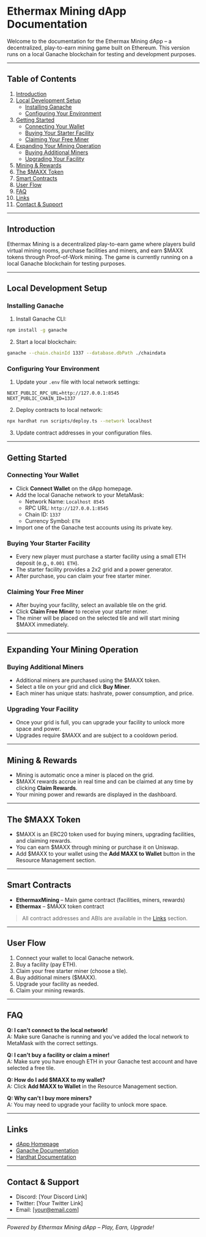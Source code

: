 # Ethermax Mining dApp Documentation

Welcome to the documentation for the Ethermax Mining dApp – a decentralized, play-to-earn mining game built on Ethereum. This version runs on a local Ganache blockchain for testing and development purposes.

---

## Table of Contents

1. [Introduction](#introduction)
2. [Local Development Setup](#local-development-setup)
   - [Installing Ganache](#installing-ganache)
   - [Configuring Your Environment](#configuring-your-environment)
3. [Getting Started](#getting-started)
   - [Connecting Your Wallet](#connecting-your-wallet)
   - [Buying Your Starter Facility](#buying-your-starter-facility)
   - [Claiming Your Free Miner](#claiming-your-free-miner)
4. [Expanding Your Mining Operation](#expanding-your-mining-operation)
   - [Buying Additional Miners](#buying-additional-miners)
   - [Upgrading Your Facility](#upgrading-your-facility)
5. [Mining & Rewards](#mining--rewards)
6. [The $MAXX Token](#the-maxx-token)
7. [Smart Contracts](#smart-contracts)
8. [User Flow](#user-flow)
9. [FAQ](#faq)
10. [Links](#links)
11. [Contact & Support](#contact--support)

---

## Introduction

Ethermax Mining is a decentralized play-to-earn game where players build virtual mining rooms, purchase facilities and miners, and earn $MAXX tokens through Proof-of-Work mining. The game is currently running on a local Ganache blockchain for testing purposes.

---

## Local Development Setup

### Installing Ganache

1. Install Ganache CLI:
```bash
npm install -g ganache
```

2. Start a local blockchain:
```bash
ganache --chain.chainId 1337 --database.dbPath ./chaindata
```

### Configuring Your Environment

1. Update your `.env` file with local network settings:
```env
NEXT_PUBLIC_RPC_URL=http://127.0.0.1:8545
NEXT_PUBLIC_CHAIN_ID=1337
```

2. Deploy contracts to local network:
```bash
npx hardhat run scripts/deploy.ts --network localhost
```

3. Update contract addresses in your configuration files.

---

## Getting Started

### Connecting Your Wallet

- Click **Connect Wallet** on the dApp homepage.
- Add the local Ganache network to your MetaMask:
  - Network Name: `Localhost 8545`
  - RPC URL: `http://127.0.0.1:8545`
  - Chain ID: `1337`
  - Currency Symbol: `ETH`
- Import one of the Ganache test accounts using its private key.

### Buying Your Starter Facility

- Every new player must purchase a starter facility using a small ETH deposit (e.g., `0.001 ETH`).
- The starter facility provides a 2x2 grid and a power generator.
- After purchase, you can claim your free starter miner.

### Claiming Your Free Miner

- After buying your facility, select an available tile on the grid.
- Click **Claim Free Miner** to receive your starter miner.
- The miner will be placed on the selected tile and will start mining $MAXX immediately.

---

## Expanding Your Mining Operation

### Buying Additional Miners

- Additional miners are purchased using the $MAXX token.
- Select a tile on your grid and click **Buy Miner**.
- Each miner has unique stats: hashrate, power consumption, and price.

### Upgrading Your Facility

- Once your grid is full, you can upgrade your facility to unlock more space and power.
- Upgrades require $MAXX and are subject to a cooldown period.

---

## Mining & Rewards

- Mining is automatic once a miner is placed on the grid.
- $MAXX rewards accrue in real time and can be claimed at any time by clicking **Claim Rewards**.
- Your mining power and rewards are displayed in the dashboard.

---

## The $MAXX Token

- $MAXX is an ERC20 token used for buying miners, upgrading facilities, and claiming rewards.
- You can earn $MAXX through mining or purchase it on Uniswap.
- Add $MAXX to your wallet using the **Add MAXX to Wallet** button in the Resource Management section.

---

## Smart Contracts

- **EthermaxMining** – Main game contract (facilities, miners, rewards)
- **Ethermax** – $MAXX token contract

> All contract addresses and ABIs are available in the [Links](#links) section.

---

## User Flow

1. Connect your wallet to local Ganache network.
2. Buy a facility (pay ETH).
3. Claim your free starter miner (choose a tile).
4. Buy additional miners ($MAXX).
5. Upgrade your facility as needed.
6. Claim your mining rewards.

---

## FAQ

**Q: I can't connect to the local network!**  
A: Make sure Ganache is running and you've added the local network to MetaMask with the correct settings.

**Q: I can't buy a facility or claim a miner!**  
A: Make sure you have enough ETH in your Ganache test account and have selected a free tile.

**Q: How do I add $MAXX to my wallet?**  
A: Click **Add MAXX to Wallet** in the Resource Management section.

**Q: Why can't I buy more miners?**  
A: You may need to upgrade your facility to unlock more space.

---

## Links

- [dApp Homepage](http://localhost:3000)
- [Ganache Documentation](https://trufflesuite.com/docs/ganache/)
- [Hardhat Documentation](https://hardhat.org/getting-started/)

---

## Contact & Support

- Discord: [Your Discord Link]
- Twitter: [Your Twitter Link]
- Email: [your@email.com]

---

*Powered by Ethermax Mining dApp – Play, Earn, Upgrade!* 